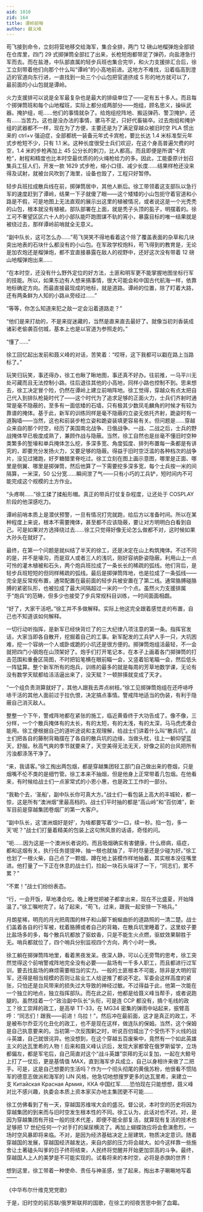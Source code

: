 ```yaml
---
aid: 1010
zid: 164
title: 谭岭前哨
author: 聂义峰
---
```


苟飞接到命令，立刻将营地移交给海军，集合全排，两门 12 磅山地榴弹炮全部锁在仓库里，四门 29 式掷弹筒全部扛了出来，长枪短炮都带足了弹药，向盐港急行军而去。而在盐港，中队部直属的轻步兵班也集合完毕，和火力支援排汇合后，徐工立刻带着他们向那个什么叫“谭岭”的小高地前进。这地方不难找，沿着临高到澄迈的官道向东行进，一直找到一处三个小山包把官道挤成 S 形的地方就可以了，最前面的小山包就是谭岭。

火力支援排可以说是全军最复杂也是最大的排级单位了——足有五十多人。而且每个掷弹筒班和每个山地榴班，实际上都分成两部分——炮组，顾名思义，操纵武器。掩护组，呃……他们的事情就杂了。给炮组挖阵地、搬运弹药、警卫掩护，还有……当苦力。这也是没办法的事情，骡马不足，只好代畜输卒。过去炮组和掩护组的武器都不一样，现在为了方便，主要还是为了满足穿越众被旧时空 PLA 惯出来的 ctrl+v 强迫症，全部都统一装备元年式卡宾枪，要比长达 1.4 米标准型元年式步枪短不少，只有 1.1 米。这种长度很受士兵们欢迎，在这个身高普遍欠费的时空，1.4 米的步枪再加上 45 公分长的刺刀，比人都高。而且即便是所谓“卡宾枪”，射程和精度也比本时空最优质的的火绳枪给力的多。因此，工能委原计划召集兵工狂人们，开发一款 1629 式步枪，缩小口径、减少长度……结果样枪还没来得及试射，就被台风吹到了海里，设备也毁了，工程只好暂停。

轻步兵班拉成散兵线在前，掷弹筒居中，其他人断后。徐工带领着这支部队以急行军的速度赶到了谭岭，结果一下子就傻了眼——这个矮矮的小山包扼守着官道和小路是不假，可是地图上无法直观的展示出这里的植被情况，或者说这是一个光秃秃的山包，根本就没有植被。部队部署在上面，就是秃子头顶的虱子，明摆着的。徐工可不奢望区区六十人的小部队能吓跑图谋不轨的宵小，暴露目标的唯一结果就是被绕过去，那样谭岭前哨就全无意义。

“副中队长，这可怎么办……”苟飞哭笑不得地看着这个除了覆盖表面的杂草和几块突出地表的石块什么都没有的小山包。在军政学校炮科，苟飞得到的教育是，无论是加农炮还是榴弹炮，都不宜直接暴露在敌人的视野中，还好这次没有带着 12 磅山地榴弹炮出来……

“在本时空，还没有什么野外定位的好方法，土匪和明军更不能掌握地图坐标行军的技能。所以，如果东边有人想来搞事情，很大可能会和中国古代航海一样，依靠地标确定方向。而最直接最现成的地标，就是道路。谭岭的位置，除了盯着大路，还有两条鲜为人知的小路从旁经过……”

“等等，你怎么知道来犯之敌一定会沿着道路走？”

“他们是来打劫的，不是来捉迷藏的，当然是直来直去最好了。就像当初刘香装成诸彩老偷袭百仞城，基本上也是以官道为参照走的。”

“懂了……”

徐工回忆起出发前和聂义峰的对话，苦笑着：“哎呀，这下我都可以戳在路上当路标了。”

玩笑归玩笑，事还得办，徐工也瞅了瞅地图，事还真不好办。往前推，一马平川无处可藏而且无法控制小路。往后退往其他的小高地，同样小路也控制不到。思来想去，徐工决定冒个险，仍然在谭岭上建立前哨阵地。徐工觉得，穿越众有点太把自己代入到排队枪毙时代了——这个时代为了追求足够的正面火力，士兵们齐射时通常是毫不隐蔽的，至多有一面低矮的石墙，只有极其少数凤毛麟角的时候才有较为靠谱的掩体。基于此，新军的训练同样是毫不隐蔽的立姿无依托齐射，跪姿时有一道胸墙——当然，这也和前装步枪立姿和跪姿装填更容易有关。但问题是……穿越众来自的那个时空，经历了美国南北战争、日俄战争、一战、二战之后，士兵的野战掩体早已极度成熟了，兼顾作战与隐蔽。当然，徐工自然也是丝毫不懂旧时空种类繁多的堑壕和单兵掩体怎么挖，多深多宽、角度弧度、排列布置每一条都是有讲究的，即要充分发扬火力，又要足够的隐蔽。得益于旧时空泛滥的各种档次的战争片，没见过猪跑，好歹糖醋里脊吃过。徐工立刻在图上画示意图，哪里是正面、哪里是侧翼、哪里是掷弹筒，然后他算了一下需要挖多深多宽，每个士兵按一米的间隔算，一米深，50 公分宽……瞬间泄了气——只有小巧的工兵铲，短时间内不可能完成这个规模的土方作业。

“头疼啊……”徐工揉了揉船形帽。真正的带兵打仗复杂程度，让还处于 COSPLAY 阶段的他深感吃力。

谭岭前哨本质上是潜伏预警，一旦有情况打完就跑，给后方以准备时间。所以在某种程度上来说，根本不需要掩体，甚至都不应该隐蔽，要让对方明明白白看到自己。可是如果对方选择绕过去……徐工只觉得好像无论怎么做都不对，这时候如果大孙头在就好了。

最终，在第一个问题是就纠结了半天的徐工，还是决定在山上构筑掩体。不过不同的是，并不是壕沟，而是双人或者三人的浅坑，刚好容纳卧姿隐蔽。利用山上一点可怜的灌木植被和石头，两个炮兵班拉成了一条长长的稀疏的弧线。他们背后，是轻步兵班短短的但同样稀疏的弧线。最后是掷弹筒阵地，也是拉成了一条弧线——完全是反常规布置，通常配置在最前面的轻步兵被安置在了第二线。通常胳膊碰胳膊的紧密队形，也被拉成了最大间隔超过一米的一个个点。虽然火力支援排属于“炮兵”的范畴，但多少也接受了步兵常规科目训练，一时间面面相觑。

“好了，大家干活吧。”徐工并不多做解释。实际上他这完全跟着感觉走的布置，自己也不知道该如何解释。

一切行动听指挥，是新军已经快背烂了的三大纪律八项注意的第一条。指挥官发话，大家当即各自散开，挖掘着自己的工事。新军配发的工兵铲人手一只，大坑困难，挖一个容纳一个人或卧或跪的小坑还是很方便的。掷弹筒炮组活最轻，不一会就把四门小钢炮在山顶架好了。炮手们打开笔记本，在本子上画着各门掷弹筒的打击范围和重叠区简图，不时把铅笔横在眼前瞄一会，又竖着铅笔瞄一会，然后低头一阵猛算。整个新军所有的炮兵，训练的最多的就是每周的芳草地数学课，无论有没有数学天赋都给活活逼出来了，没天赋？一顿胖揍就变成了天才。

“一个组负责测算就好了，其他人跟我去弄点树枝。”徐工见掷弹筒炮组在还呼哧呼哧干活的其他人面前过于拉仇恨，决定搞点事情。警戒阵地适当的伪装，有利于隐蔽自己消灭敌人。

整整一个下午，警戒阵地都在紧张的施工，临近黄昏终于大功告成了。像不像，三分样，一个个散兵掩体有的太长，有的太短，有的太浅，有的太深，马马虎虎凑合能用。徐工便根据自己的道听途说和主观理解，给战士们讲着什么叫“散兵坑”。战士们把各自的藤制背箱摆在了各自的散兵坑的边缘，当做头枕，往上一躺仰望蓝天，舒服。秋高气爽的季节就要来了，天空美得无法无天，好像之前的台风把所有污浊都涤荡干净了。

“来，我请客。”徐工掏出两包烟，都是穿越集团轻工部门自己做出来的卷烟，只是烟嘴不伦不类的是细竹管。徐工本来不抽烟，但是他身上正常带着几包烟。在他看来，有时候给战士们一点家常式的小恩小惠，也是政工工作的一部分。

“我勒个去，‘圣船’，副中队长你可真大方。”战士们一看包装上高大的丰城轮，都一惊，这是所有“澳洲烟”里最高档的。战士们平时抽的都是“高山岭”和“百仞滩”，新军目前是穿越集团卷烟厂的第一大客户。

“副中队长，这‘澳洲烟好是好’，为啥都要写着‘少一口，续一秒。掐一包，多一天’呢？”战士们打量着精美的包装上这句煞风景的话语，奇怪的问。

“呃……因为这是一个澳洲长者说的。而且吸烟确实有害健康，什么痨病，癌症，都和这烟有关。执行任务提提神，抽一根也就抽了，平时尽量还是少碰为好。”徐工也划了一根火柴，自己点了一颗烟，蹲在地上装模作样地抽着，其实根本没往嘴里进。他打量了一下正在休息的战士们，捡起一块石头端详了一下，“同志们，累不累？”

“不累！”战士们纷纷表态。

“行，一会开饭，草地凑合吃。晚上睡觉把被子都拿出来，现在不比盛夏，开始降温了。”徐工嘱咐完了，站了起来，“苟飞，过来，跟我一起安排一下哨兵。”

月朗星稀，明亮的月光把周围的林子和山脚下蜿蜒曲折的道路照的一清二楚。战士们盖着各自的行军被，枕着胳膊或者自己的背箱，在散兵坑里睡着了。这里蚊子要比盐场多的多，每个散兵坑都放了驱蚊香，只是不能生火点燃，驱蚊效果聊胜于无。哨兵都就位了，四个哨兵分别监视四个方向，两个小时一换。

徐工躺在掷弹筒阵地里，看着黑夜发呆。夜深人静，可以心无旁骛的思考，徐工突然觉得这个前哨警戒阵地完全没有必要——盐场有一千多人职工，而且都进行过军训，要去找盐场的麻烦需要相当的实力。一般的土匪根本不可能，除非是大明的官军，还得是相当规模的否则让盐业工人给逆推了都说不定。军委会这样高度的紧张，只怕还是台风带来的损失过大导致的神经过敏。不过得益于此，他第一次能在一个独立的地点，独立指挥部队。而在此之前，他都是给聂义峰当帮手，或者说跑腿的。虽然挂着一个“政治副中队长”头衔，可是连 CCP 都没有，搞个毛线的政工？徐工崇拜的政工，是高举 TT-33，在 MG34 密集的弹雨中站起来，振臂高呼：“同志们！跟我——前进！乌拉！”，然后冲在最前面，这才是真正的政工，不是被布尔乔亚污化丑化的政工，也不是现在这样，做连队的保姆。当然，这个保姆是自己执意要来的。当初第一次反围剿之时，听说百仞城出了个受伤不下火线的战斗英雄，自己就很诧异。他没想到，在这个穿越五百废柴中，竟然有一个如此英雄主义的达瓦里希的人物！后来和聂义峰认识后，发现大家都曾在俄罗斯留学，立场都偏左，都是军宅后，自己简直对这个“战斗英雄”崇拜的无以复加，一起在大鲸号上打了一仗后，更是基情值 MAX，直到海军步兵成立，自己以身相许来做了二把手。可是，这是自己想要的生活吗？作为一个彻头彻尾的黄俄苏粉，他很看不惯陆军的德意志做派和海军的 IJN 风格，他急切地想搜罗更多的达瓦里希，来建立一支 Китайская Красная Армия，ККА 中国红军……恐怕现在只能想想，聂义峰对比不感兴趣，执委会本质上资本家买办地主集团更不可能……

徐工仿佛看到了有一天，穿越国苏维埃大会的盛况。督公说，本时空的历史将因为穿越集团的到来而与旧时空发生根本性的不同。徐工认为，此话对也不对。对，是因为穿越集团有开挂一般的技术代差，即便不能全部复活，就算现有复活的技术也足够把 17 世纪任何一个对手打的屎尿横流了。再加上蝴蝶效应将会愈演愈烈，一场时空风暴即将来临。不对，是因为经济基础决定上层建筑，物质决定意识。随着穿越国的发展，穿越国经济越发达，来自内部的压力将会越大。如今这样靠一些施舍让土著磕头叫爹的日子终将结束，人民终将觉醒并开始更加崇高的斗争。最终，穿越国人上人的美梦是不可能实现的。试看将来的本时空，必将是赤旗的世界！

想到这里，徐工带着一种使命、责任与神圣感，坐了起来，掏出本子唰唰地写着——

《中华布尔什维克党党歌》

于是，旧时空的前苏联/俄罗斯联邦的国歌，在徐工的彻夜苦思中倒了血霉。
